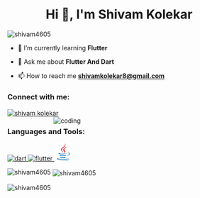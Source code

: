 
<h1 align="center">Hi 👋, I'm Shivam Kolekar</h1>
<p align="left"> <img src="https://komarev.com/ghpvc/?username=shivam4605&label=Profile%20views&color=0e75b6&style=flat" alt="shivam4605" /> </p>

- 🌱 I’m currently learning **Flutter**

- 💬 Ask me about **Flutter And Dart**

- 📫 How to reach me **shivamkolekar8@gmail.com**

<h3 align="left">Connect with me:</h3>
<p align="left">
<a href="https://linkedin.com/in/shivam kolekar" target="blank"><img align="center" src="https://raw.githubusercontent.com/rahuldkjain/github-profile-readme-generator/master/src/images/icons/Social/linked-in-alt.svg" alt="shivam kolekar" height="30" width="40" /></a>

<img align="right" alt="coding" width="400" src="https://user-images.githubusercontent.com/55389276/140866485-8fb1c876-9a8f-4d6a-98dc-08c4981eaf70.gif">
</p>

<h3 align="left">Languages and Tools:</h3>
<p align="left"> <a href="https://dart.dev" target="_blank" rel="noreferrer"> <img src="https://www.vectorlogo.zone/logos/dartlang/dartlang-icon.svg" alt="dart" width="40" height="40"/> </a> <a href="https://flutter.dev" target="_blank" rel="noreferrer"> <img src="https://www.vectorlogo.zone/logos/flutterio/flutterio-icon.svg" alt="flutter" width="40" height="40"/> </a> <a href="https://www.java.com" target="_blank" rel="noreferrer"> <img src="https://raw.githubusercontent.com/devicons/devicon/master/icons/java/java-original.svg" alt="java" width="40" height="40"/> </a> </p>

<p><img align="left" src="https://github-readme-stats.vercel.app/api/top-langs?username=shivam4605&show_icons=true&locale=en&layout=compact" alt="shivam4605" /></p>

<p>&nbsp;<img align="center" src="https://github-readme-stats.vercel.app/api?username=shivam4605&show_icons=true&locale=en" alt="shivam4605" /></p>

<p><img align="center" src="https://github-readme-streak-stats.herokuapp.com/?user=shivam4605&" alt="shivam4605" /></p>
